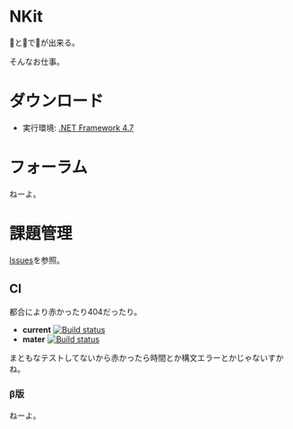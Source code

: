 # NKit

💩と💩で💩が出来る。

そんなお仕事。


# ダウンロード

 * 実行環境: [.NET Framework 4.7](https://www.microsoft.com/ja-JP/download/details.aspx?id=55170)


# フォーラム

ねーよ。


# 課題管理

[Issues](https://bitbucket.org/sk_0520/nkit/issues)を参照。


## CI

都合により赤かったり404だったり。

 * **current** [![Build status](https://ci.appveyor.com/api/projects/status/v7qxe01agcxqhqhd?svg=true)](https://ci.appveyor.com/project/sk_0520/nkit)
 * **mater** [![Build status](https://ci.appveyor.com/api/projects/status/v7qxe01agcxqhqhd/branch/master?svg=true)](https://ci.appveyor.com/project/sk_0520/nkit/branch/master)

まともなテストしてないから赤かったら時間とか構文エラーとかじゃないすかね。


### β版

ねーよ。

